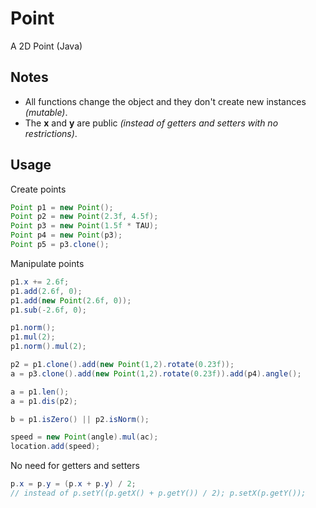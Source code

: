 # Point
A 2D Point (Java)

## Notes
* All functions change the object and they don't create new instances *(mutable)*.
* The **x** and **y** are public *(instead of getters and setters with no restrictions)*.

## Usage
Create points
```java
Point p1 = new Point();
Point p2 = new Point(2.3f, 4.5f);
Point p3 = new Point(1.5f * TAU);
Point p4 = new Point(p3);
Point p5 = p3.clone();
```
Manipulate points
```java
p1.x += 2.6f;
p1.add(2.6f, 0);
p1.add(new Point(2.6f, 0));
p1.sub(-2.6f, 0);

p1.norm();
p1.mul(2);
p1.norm().mul(2);

p2 = p1.clone().add(new Point(1,2).rotate(0.23f));
a = p3.clone().add(new Point(1,2).rotate(0.23f)).add(p4).angle();

a = p1.len();
a = p1.dis(p2);

b = p1.isZero() || p2.isNorm();

speed = new Point(angle).mul(ac);
location.add(speed);
```
No need for getters and setters
```java
p.x = p.y = (p.x + p.y) / 2;
// instead of p.setY((p.getX() + p.getY()) / 2); p.setX(p.getY());
```
